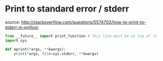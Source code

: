 # Print to standard error / stderr
source: http://stackoverflow.com/questions/5574702/how-to-print-to-stderr-in-python
```python
from __future__ import print_function # This line must be at top of file
import sys

def eprint(*args, **kwargs):
    print(*args, file=sys.stderr, **kwargs)
```


